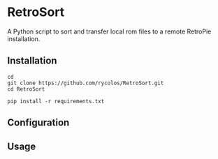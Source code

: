 # RetroSort
A Python script to sort and transfer local rom files to a remote RetroPie installation.

## Installation
```
cd
git clone https://github.com/rycolos/RetroSort.git
cd RetroSort
```

`pip install -r requirements.txt`

## Configuration

## Usage

